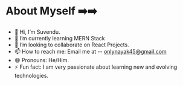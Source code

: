 # About Myself ➡️➡️

- 👋 Hi, I’m Suvendu.
- 🌱 I’m currently learning MERN Stack
- 💞️ I’m looking to collaborate on React Projects.
- 📫 How to reach me: Email me at -- onlynayak45@gmail.com
- 😄 Pronouns: He/Him.
- ⚡ Fun fact: I am very passionate about learning new and evolving technologies.

